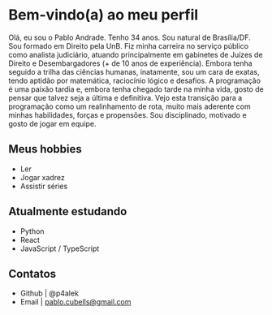 # Bem-vindo(a) ao meu perfil

Olá, eu sou o Pablo Andrade. Tenho 34 anos. Sou natural de Brasília/DF. Sou formado em Direito pela UnB.
Fiz minha carreira no serviço público como analista judiciário, atuando principalmente em gabinetes de Juízes de Direito
e Desembargadores (+ de 10 anos de experiência). Embora tenha seguido a trilha das ciências humanas, inatamente, sou um cara de exatas, tendo
aptidão por matemática, raciocínio lógico e desafios. A programação é uma paixão tardia e, embora tenha chegado tarde na minha vida, gosto de pensar que
talvez seja a última e definitiva. Vejo esta transição para a programação como um realinhamento de rota, muito mais aderente com minhas habilidades, forças 
e propensões. Sou disciplinado, motivado e gosto de jogar em equipe.

## Meus hobbies

- Ler
- Jogar xadrez
- Assistir séries

## Atualmente estudando

- Python
- React
- JavaScript / TypeScript

## Contatos

- Github | @p4alek
- Email | pablo.cubells@gmail.com
